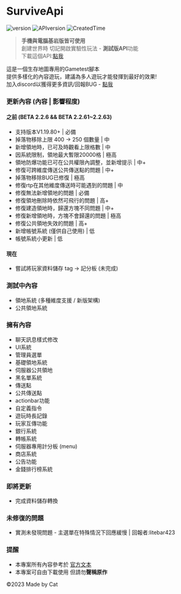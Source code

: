 # SurviveApi
![version](https://img.shields.io/badge/Version-BETA--2.2.7--build1-blue)
![APIversion](https://img.shields.io/badge/API--Supported--Version-Bedrock--1.20.0+-brightgreen)
![CreatedTime](https://img.shields.io/badge/Created--Time-2023--2%2F25-orange)

> **手機與電腦基岩版皆可使用**\
> 創建世界時 切記開啟實驗性玩法 - **測試版API**功能\
> 下載這個API:[點我](https://github.com/CatsLoveTw/SurviveApi/releases)

這是一個生存地圖專用的Gametest腳本\
提供多樣化的內容遊玩，建議為多人遊玩才能發揮到最好的效果!\
加入discord以獲得更多資訊/回報BUG - [點我](https://discord.gg/cyx5GCgu2B)

### 更新內容 (內容 | 影響程度)
#### 之前 (BETA 2.2.6 && BETA 2.2.61~2.2.63)
- 支持版本V1.19.80+ | 必備
- 掉落物移除上限 400 -> 250 個數量 | 中
- 新增領地時，已可及時觀看上限格數 | 中
- 因系統限制，領地最大暫限20000格 | 極高
- 領地防爆功能已可在公共權限內調整，並新增提示 | 中+
- 修復可跨維度傳送公共傳送點的問題 | 中+
- 掉落物移除BUG已修復 | 極高
- 修復rtp在其他維度傳送時可能遇到的問題 | 中
- 修復無法新增領地的問題 | 必備
- 修復領地刪除時依然可飛行的問題 | 高+
- 修復建造領地時，歸還方塊不同問題 | 中+
- 修復新增領地時，方塊不會歸還的問題 | 極高
- 修復公共領地失效的問題 | 高+
- 新增帳號系統 (僅供自己使用) | 低
- 帳號系統小更新 | 低

#### 現在
- 嘗試將玩家資料儲存 tag -> 記分板 (未完成)

### 測試中內容
- 領地系統 (多種維度支援 / 新版架構)
- 公共領地系統

### 擁有內容
- 聊天訊息樣式修改
- UI系統
- 管理員選單
- 基礎領地系統
- 伺服器公共領地
- 黑名單系統
- 傳送點
- 公共傳送點
- actionbar功能
- 自定義指令
- 遊玩時長記錄
- 玩家互傳功能
- 銀行系統
- 轉帳系統
- 伺服器專用計分板 (menu)
- 商店系統
- 公告功能
- 金錢排行榜系統
### 即將更新
- 完成資料儲存轉換

### 未修復的問題
- 實測未發現問題 - 主選單在特殊情況下回應緩慢 | 回報者:litebar423
### 提醒
- 本專案所有內容參考於 [官方文本](https://learn.microsoft.com/en-us/minecraft/creator/scriptapi/)
- 本專案可自由下載使用 但請勿**聲稱原作**

©2023 Made by Cat